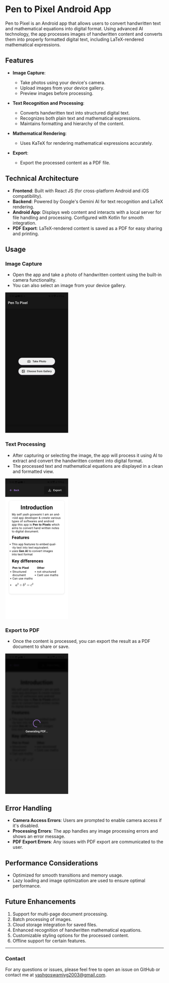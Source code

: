 # Pen to Pixel Android App

Pen to Pixel is an Android app that allows users to convert handwritten text and mathematical equations into digital format. Using advanced AI technology, the app processes images of handwritten content and converts them into properly formatted digital text, including LaTeX-rendered mathematical expressions.

## Features

- **Image Capture**: 
  - Take photos using your device's camera.
  - Upload images from your device gallery.
  - Preview images before processing.
  
- **Text Recognition and Processing**: 
  - Converts handwritten text into structured digital text.
  - Recognizes both plain text and mathematical expressions.
  - Maintains formatting and hierarchy of the content.

- **Mathematical Rendering**: 
  - Uses KaTeX for rendering mathematical expressions accurately.
  
- **Export**: 
  - Export the processed content as a PDF file.

## Technical Architecture

- **Frontend**: Built with React JS (for cross-platform Android and iOS compatibility).
- **Backend**: Powered by Google's Gemini AI for text recognition and LaTeX rendering.
- **Android App**: Displays web content and interacts with a local server for file handling and processing. Configured with Kotlin for smooth integration.
- **PDF Export**: LaTeX-rendered content is saved as a PDF for easy sharing and printing.

## Usage

### Image Capture
- Open the app and take a photo of handwritten content using the built-in camera functionality.
- You can also select an image from your device gallery.

<img src="01.jpg" alt="Processed Screen" width="200"/>

### Text Processing
- After capturing or selecting the image, the app will process it using AI to extract and convert the handwritten content into digital format.
- The processed text and mathematical equations are displayed in a clean and formatted view.

<img src="02.jpg" alt="Processed Screen" width="200"/>

### Export to PDF
- Once the content is processed, you can export the result as a PDF document to share or save.

<img src="03.jpg" alt="Processed Screen" width="200"/>

## Error Handling
- **Camera Access Errors**: Users are prompted to enable camera access if it's disabled.
- **Processing Errors**: The app handles any image processing errors and shows an error message.
- **PDF Export Errors**: Any issues with PDF export are communicated to the user.

## Performance Considerations
- Optimized for smooth transitions and memory usage.
- Lazy loading and image optimization are used to ensure optimal performance.

## Future Enhancements
1. Support for multi-page document processing.
2. Batch processing of images.
3. Cloud storage integration for saved files.
4. Enhanced recognition of handwritten mathematical equations.
5. Customizable styling options for the processed content.
6. Offline support for certain features.

---

### Contact

For any questions or issues, please feel free to open an issue on GitHub or contact me at yashgoswamiyg2003@gmail.com.